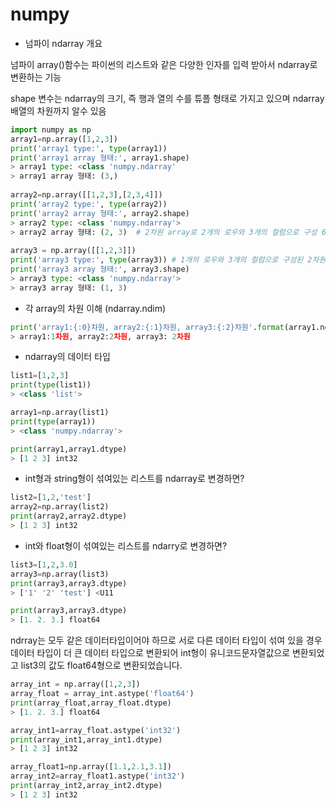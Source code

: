 # numpy

* 넘파이 ndarray 개요

넘파이 array()함수는 파이썬의 리스트와 같은 다양한 인자를 입력 받아서 ndarray로 변환하는 기능

shape 변수는 ndarray의 크기, 즉 행과 열의 수를 튜플 형태로 가지고 있으며 ndarray 배열의 차원까지 알수 있음

```python
import numpy as np
array1=np.array([1,2,3])                     
print('array1 type:', type(array1))          
print('array1 array 형태:', array1.shape)   
> array1 type: <class 'numpy.ndarray'	   
> array1 array 형태: (3,)
    
array2=np.array([[1,2,3],[2,3,4]])
print('array2 type:', type(array2))
print('array2 array 형태:', array2.shape)
> array2 type: <class 'numpy.ndarray'>
> array2 array 형태: (2, 3)  # 2차원 array로 2개의 로우와 3개의 컬럼으로 구성 6개의 데이터
    
array3 = np.array([[1,2,3]])
print('array3 type:', type(array3)) # 1개의 로우와 3개의 컬럼으로 구성된 2차원 데이터를 의미
print('array3 array 형태:', array3.shape)
> array3 type: <class 'numpy.ndarray'>
> array3 array 형태: (1, 3)
```



* 각 array의 차원 이해 (ndarray.ndim)

```python
print('array1:{:0}차원, array2:{:1}차원, array3:{:2}차원'.format(array1.ndim,array2.ndim,array3.ndim))
> array1:1차원, array2:2차원, array3: 2차원
```



* ndarray의 데이터 타입

```python
list1=[1,2,3]
print(type(list1))
> <class 'list'>

array1=np.array(list1)
print(type(array1))
> <class 'numpy.ndarray'>

print(array1,array1.dtype)
> [1 2 3] int32
```

- int형과 string형이 섞여있는 리스트를 ndarray로 변경하면?

```python
list2=[1,2,'test']
array2=np.array(list2)
print(array2,array2.dtype)
> [1 2 3] int32
```

- int와 float형이 섞여있는 리스트를 ndarry로 변경하면?

```python
list3=[1,2,3.0]
array3=np.array(list3)
print(array3,array3.dtype)
> ['1' '2' 'test'] <U11

print(array3,array3.dtype)
> [1. 2. 3.] float64
```

ndrray는 모두 같은 데이터타입이어야 하므로 서로 다른 데이터 타입이 섞여 있을 경우 데이터 타입이 더 큰 데이터 타입으로 변환되어 int형이 유니코드문자열값으로 변환되었고 list3의 값도 float64형으로 변환되었습니다.

```python
array_int = np.array([1,2,3])
array_float = array_int.astype('float64')
print(array_float,array_float.dtype)
> [1. 2. 3.] float64

array_int1=array_float.astype('int32')
print(array_int1,array_int1.dtype)
> [1 2 3] int32

array_float1=np.array([1.1,2.1,3.1])
array_int2=array_float1.astype('int32')
print(array_int2,array_int2.dtype)
> [1 2 3] int32
```




